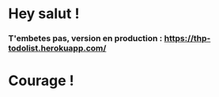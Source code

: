 # Hey salut !

### T'embetes pas, version en production : https://thp-todolist.herokuapp.com/

# Courage !